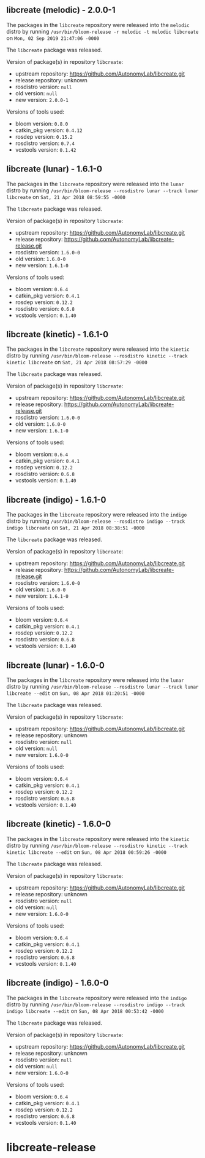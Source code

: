 ## libcreate (melodic) - 2.0.0-1

The packages in the `libcreate` repository were released into the `melodic` distro by running `/usr/bin/bloom-release -r melodic -t melodic libcreate` on `Mon, 02 Sep 2019 21:47:06 -0000`

The `libcreate` package was released.

Version of package(s) in repository `libcreate`:

- upstream repository: https://github.com/AutonomyLab/libcreate.git
- release repository: unknown
- rosdistro version: `null`
- old version: `null`
- new version: `2.0.0-1`

Versions of tools used:

- bloom version: `0.8.0`
- catkin_pkg version: `0.4.12`
- rosdep version: `0.15.2`
- rosdistro version: `0.7.4`
- vcstools version: `0.1.42`


## libcreate (lunar) - 1.6.1-0

The packages in the `libcreate` repository were released into the `lunar` distro by running `/usr/bin/bloom-release --rosdistro lunar --track lunar libcreate` on `Sat, 21 Apr 2018 08:59:55 -0000`

The `libcreate` package was released.

Version of package(s) in repository `libcreate`:

- upstream repository: https://github.com/AutonomyLab/libcreate.git
- release repository: https://github.com/AutonomyLab/libcreate-release.git
- rosdistro version: `1.6.0-0`
- old version: `1.6.0-0`
- new version: `1.6.1-0`

Versions of tools used:

- bloom version: `0.6.4`
- catkin_pkg version: `0.4.1`
- rosdep version: `0.12.2`
- rosdistro version: `0.6.8`
- vcstools version: `0.1.40`


## libcreate (kinetic) - 1.6.1-0

The packages in the `libcreate` repository were released into the `kinetic` distro by running `/usr/bin/bloom-release --rosdistro kinetic --track kinetic libcreate` on `Sat, 21 Apr 2018 08:57:29 -0000`

The `libcreate` package was released.

Version of package(s) in repository `libcreate`:

- upstream repository: https://github.com/AutonomyLab/libcreate.git
- release repository: https://github.com/AutonomyLab/libcreate-release.git
- rosdistro version: `1.6.0-0`
- old version: `1.6.0-0`
- new version: `1.6.1-0`

Versions of tools used:

- bloom version: `0.6.4`
- catkin_pkg version: `0.4.1`
- rosdep version: `0.12.2`
- rosdistro version: `0.6.8`
- vcstools version: `0.1.40`


## libcreate (indigo) - 1.6.1-0

The packages in the `libcreate` repository were released into the `indigo` distro by running `/usr/bin/bloom-release --rosdistro indigo --track indigo libcreate` on `Sat, 21 Apr 2018 08:38:51 -0000`

The `libcreate` package was released.

Version of package(s) in repository `libcreate`:

- upstream repository: https://github.com/AutonomyLab/libcreate.git
- release repository: https://github.com/AutonomyLab/libcreate-release.git
- rosdistro version: `1.6.0-0`
- old version: `1.6.0-0`
- new version: `1.6.1-0`

Versions of tools used:

- bloom version: `0.6.4`
- catkin_pkg version: `0.4.1`
- rosdep version: `0.12.2`
- rosdistro version: `0.6.8`
- vcstools version: `0.1.40`


## libcreate (lunar) - 1.6.0-0

The packages in the `libcreate` repository were released into the `lunar` distro by running `/usr/bin/bloom-release --rosdistro lunar --track lunar libcreate --edit` on `Sun, 08 Apr 2018 01:20:51 -0000`

The `libcreate` package was released.

Version of package(s) in repository `libcreate`:

- upstream repository: https://github.com/AutonomyLab/libcreate.git
- release repository: unknown
- rosdistro version: `null`
- old version: `null`
- new version: `1.6.0-0`

Versions of tools used:

- bloom version: `0.6.4`
- catkin_pkg version: `0.4.1`
- rosdep version: `0.12.2`
- rosdistro version: `0.6.8`
- vcstools version: `0.1.40`


## libcreate (kinetic) - 1.6.0-0

The packages in the `libcreate` repository were released into the `kinetic` distro by running `/usr/bin/bloom-release --rosdistro kinetic --track kinetic libcreate --edit` on `Sun, 08 Apr 2018 00:59:26 -0000`

The `libcreate` package was released.

Version of package(s) in repository `libcreate`:

- upstream repository: https://github.com/AutonomyLab/libcreate.git
- release repository: unknown
- rosdistro version: `null`
- old version: `null`
- new version: `1.6.0-0`

Versions of tools used:

- bloom version: `0.6.4`
- catkin_pkg version: `0.4.1`
- rosdep version: `0.12.2`
- rosdistro version: `0.6.8`
- vcstools version: `0.1.40`


## libcreate (indigo) - 1.6.0-0

The packages in the `libcreate` repository were released into the `indigo` distro by running `/usr/bin/bloom-release --rosdistro indigo --track indigo libcreate --edit` on `Sun, 08 Apr 2018 00:53:42 -0000`

The `libcreate` package was released.

Version of package(s) in repository `libcreate`:

- upstream repository: https://github.com/AutonomyLab/libcreate.git
- release repository: unknown
- rosdistro version: `null`
- old version: `null`
- new version: `1.6.0-0`

Versions of tools used:

- bloom version: `0.6.4`
- catkin_pkg version: `0.4.1`
- rosdep version: `0.12.2`
- rosdistro version: `0.6.8`
- vcstools version: `0.1.40`


# libcreate-release